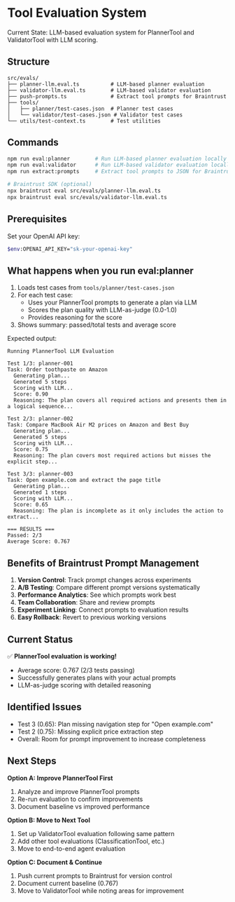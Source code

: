 # Tool Evaluation System
Current State:
LLM-based evaluation system for PlannerTool and ValidatorTool with LLM scoring.

## Structure

```
src/evals/
├── planner-llm.eval.ts          # LLM-based planner evaluation
├── validator-llm.eval.ts        # LLM-based validator evaluation
├── push-prompts.ts              # Extract tool prompts for Braintrust
├── tools/
│   ├── planner/test-cases.json  # Planner test cases
│   └── validator/test-cases.json # Validator test cases
└── utils/test-context.ts        # Test utilities
```

## Commands

```bash
npm run eval:planner        # Run LLM-based planner evaluation locally
npm run eval:validator      # Run LLM-based validator evaluation locally
npm run extract:prompts     # Extract tool prompts to JSON for Braintrust

# Braintrust SDK (optional)
npx braintrust eval src/evals/planner-llm.eval.ts
npx braintrust eval src/evals/validator-llm.eval.ts
```

## Prerequisites

Set your OpenAI API key:
```bash
$env:OPENAI_API_KEY="sk-your-openai-key"
```

## What happens when you run eval:planner

1. Loads test cases from `tools/planner/test-cases.json`
2. For each test case:
   - Uses your PlannerTool prompts to generate a plan via LLM
   - Scores the plan quality with LLM-as-judge (0.0-1.0)
   - Provides reasoning for the score
3. Shows summary: passed/total tests and average score

Expected output:
```
Running PlannerTool LLM Evaluation

Test 1/3: planner-001
Task: Order toothpaste on Amazon
  Generating plan...
  Generated 5 steps
  Scoring with LLM...
  Score: 0.90
  Reasoning: The plan covers all required actions and presents them in a logical sequence...

Test 2/3: planner-002
Task: Compare MacBook Air M2 prices on Amazon and Best Buy
  Generating plan...
  Generated 5 steps
  Scoring with LLM...
  Score: 0.75
  Reasoning: The plan covers most required actions but misses the explicit step...

Test 3/3: planner-003
Task: Open example.com and extract the page title
  Generating plan...
  Generated 1 steps
  Scoring with LLM...
  Score: 0.65
  Reasoning: The plan is incomplete as it only includes the action to extract...

=== RESULTS ===
Passed: 2/3
Average Score: 0.767
```

## Benefits of Braintrust Prompt Management

1. **Version Control**: Track prompt changes across experiments
2. **A/B Testing**: Compare different prompt versions systematically  
3. **Performance Analytics**: See which prompts work best
4. **Team Collaboration**: Share and review prompts
5. **Experiment Linking**: Connect prompts to evaluation results
6. **Easy Rollback**: Revert to previous working versions

## Current Status

✅ **PlannerTool evaluation is working!**
- Average score: 0.767 (2/3 tests passing)
- Successfully generates plans with your actual prompts
- LLM-as-judge scoring with detailed reasoning

## Identified Issues

- Test 3 (0.65): Plan missing navigation step for "Open example.com"
- Test 2 (0.75): Missing explicit price extraction step
- Overall: Room for prompt improvement to increase completeness

## Next Steps

**Option A: Improve PlannerTool First**
1. Analyze and improve PlannerTool prompts
2. Re-run evaluation to confirm improvements
3. Document baseline vs improved performance

**Option B: Move to Next Tool**
1. Set up ValidatorTool evaluation following same pattern
2. Add other tool evaluations (ClassificationTool, etc.)
3. Move to end-to-end agent evaluation

**Option C: Document & Continue**
1. Push current prompts to Braintrust for version control
2. Document current baseline (0.767)
3. Move to ValidatorTool while noting areas for improvement